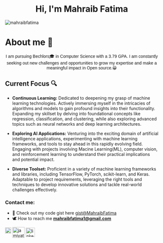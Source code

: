 <h1 align="center">Hi, I'm Mahraib Fatima</h1>
<p align="left"> <img src="https://komarev.com/ghpvc/?username=mahraibfatima&label=Profile%20views&color=0e75b6&style=flat" alt="mahraibfatima"/></p>

# About me 🌱
<p style="text-align: center;font-family:Arial">I am pursuing Bechlors🎓 in Computer Science with a 3.79 GPA. I am constantly seeking out new challenges and opportunities to grow my expertise and make a meaningful impact in Open source.😀</h3>

<h2 >Current Focus 🔍 </h2>

- **Continuous Learning:** Dedicated to deepening my grasp of machine learning technologies. Actively immersing myself in the intricacies of algorithms and models to gain profound insights into their functionality. Expanding my skillset by delving into foundational concepts like regression, classification, and clustering, while also exploring advanced topics such as neural networks and deep learning architectures.

- **Exploring AI Applications:** Venturing into the exciting domain of artificial intelligence applications, experimenting with machine learning frameworks, and tools to stay ahead in this rapidly evolving field. Engaging with projects involving Macine Learning(ML), computer vision, and reinforcement learning to understand their practical implications and potential impact.

- **Diverse Toolset:** Proficient in a variety of machine learning frameworks and libraries, including TensorFlow, PyTorch, scikit-learn, and Keras. Adaptable to project requirements, leveraging the right tools and techniques to develop innovative solutions and tackle real-world challenges effectively.




<!--<div style="display: flex; justify-content: space-between; align-items: flex-start;"></div>
<h3>Languages and Tools:</h3>
<div>
<a href="https://www.cprogramming.com/" target="_blank" rel="noreferrer"><img src="https://raw.githubusercontent.com/devicons/devicon/master/icons/c/c-original.svg" alt="c" width="40" height="40"/></a>
<a href="https://www.w3schools.com/cpp/" target="_blank" rel="noreferrer"> <img src="https://raw.githubusercontent.com/devicons/devicon/master/icons/cplusplus/cplusplus-original.svg" alt="cplusplus" width="40" height="40"/</a> 
<a href="https://www.python.org" target="_blank" rel="noreferrer"> <img src="https://raw.githubusercontent.com/devicons/devicon/master/icons/python/python-original.svg" alt="python" width="40" height="40"/> </a> 
<a href="https://pandas.pydata.org/" target="_blank" rel="noreferrer"> <img src="https://raw.githubusercontent.com/devicons/devicon/2ae2a900d2f041da66e950e4d48052658d850630/icons/pandas/pandas-original.svg" alt="pandas" width="40" height="40"/></a>  
<a href="https://git-scm.com/" target="_blank" rel="noreferrer"> <img src="https://www.vectorlogo.zone/logos/git-scm/git-scm-icon.svg" alt="git" width="40" height="40"/> </a> 
</div>-->

<h3 align="left">Contact me:</h3>
<p align="left">
  
- 🤍 Check out my code gist here [gist@MahraibFatima](https://gist.github.com/MahraibFatima)
- 🕊️ How to reach me **mahraibfatima1@gmail.com**

<a href="https://www.kaggle.com/jamiyat" target="_blank"><img src="https://raw.githubusercontent.com/rahuldkjain/github-profile-readme-generator/master/src/images/icons/Social/kaggle.svg" alt="kaggle" width="20" height="20"/></a>
<a href="https://discordapp.com/users/1045897601540689941" target="blank" style="padding-top: 200px;"><img align="center" src="https://raw.githubusercontent.com/rahuldkjain/github-profile-readme-generator/master/src/images/icons/Social/discord.svg" alt="jamiyat #8796" height="35" width="40" /></a>
<a href="https://www.linkedin.com/in/mahraib-fatima/" target="blank" style="padding-top: 200px;"><img align="center" src="https://raw.githubusercontent.com/rahuldkjain/github-profile-readme-generator/master/src/images/icons/Social/linked-in-alt.svg" alt="linkedin" height="30" width="30" /></a>
</p>
